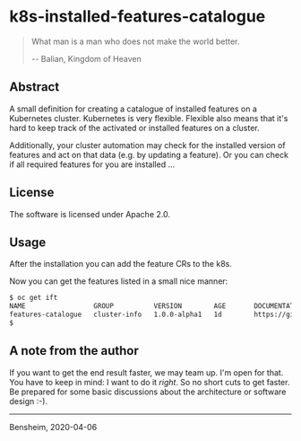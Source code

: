 # k8s-installed-features-catalogue

> What man is a man who does not make the world better.
>
> -- Balian, Kingdom of Heaven

## Abstract
A small definition for creating a catalogue of installed features on a
Kubernetes cluster. Kubernetes is very flexible. Flexible also means that it's hard to keep track of the activated or
installed features on a cluster.

Additionally, your cluster automation may check for the installed version of
features and act on that data (e.g. by updating a feature). Or you can check if
all required features for you are installed ...


## License
The software is licensed under Apache 2.0. 

## Usage

After the installation you can add the feature CRs to the k8s. 

Now you can get the features listed in a small nice manner:

```bash
$ oc get ift
NAME                 GROUP          VERSION        AGE       DOCUMENTATION
features-catalogue   cluster-info   1.0.0-alpha1   1d        https://github.com/klenkes74/k8s-installed-features-catalogue/
$
```

## A note from the author
If you want to get the end result faster, we may team up. I'm open for that. You have to keep in mind: I want to do it 
_right_. So no short cuts to get faster. Be prepared for some basic discussions about the architecture or software 
design :-).

---
Bensheim, 2020-04-06

